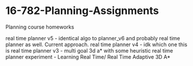 # 16-782-Planning-Assignments
Planning course homeworks

real time planner v5 - identical algo to planner_v6 and probably real time planner as well. Current approach.
real time planner v4 - idk which one this is
real time planner v3 - multi goal 3d a* with some heuristic
real time planner experiment - Learning Real Time/ Real Time Adaptive 3D A*